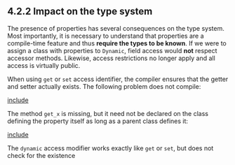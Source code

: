 ## 4.2.2 Impact on the type system

The presence of properties has several consequences on the type system. Most importantly, it is necessary to understand that properties are a compile-time feature and thus **require the types to be known**. If we were to assign a class with properties to `Dynamic`, field access would **not** respect accessor methods. Likewise, access restrictions no longer apply and all access is virtually public.

When using `get` or `set` access identifier, the compiler ensures that the getter and setter actually exists. The following problem does not compile:

[include](assets/Property4.hx)

The method `get_x` is missing, but it need not be declared on the class defining the property itself as long as a parent class defines it:

[include](assets/Property5.hx)

The `dynamic` access modifier works exactly like `get` or `set`, but does not check for the existence
